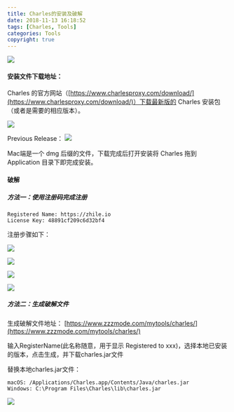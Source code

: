 ```yaml
---
title: Charles的安装及破解
date: 2018-11-13 16:18:52
tags: [Charles, Tools]
categories: Tools
copyright: true
---
```


![](http://cdn.hkkhuang.cn/18-12-28/1882344.jpg)

#### 安装文件下载地址：
Charles 的官方网站（[https://www.charlesproxy.com/download/](https://www.charlesproxy.com/download/)）下载最新版的 Charles 安装包（或者是需要的相应版本）。

<!--more-->

![](http://cdn.hkkhuang.cn/18-12-28/6834700.jpg)

Previous Release：
![](http://cdn.hkkhuang.cn/18-12-28/63067752.jpg)

Mac端是一个 dmg 后缀的文件，下载完成后打开安装将 Charles 拖到 Application 目录下即完成安装。

#### 破解

##### 方法一：使用注册码完成注册

```
Registered Name: https://zhile.io
License Key: 48891cf209c6d32bf4
```
注册步骤如下：

![](http://cdn.hkkhuang.cn/18-12-28/17105271.jpg)

![](http://cdn.hkkhuang.cn/18-12-28/18791546.jpg)

![](http://cdn.hkkhuang.cn/18-12-28/46590957.jpg)

![](http://cdn.hkkhuang.cn/18-12-28/83323848.jpg)

##### 方法二：生成破解文件

生成破解文件地址： [https://www.zzzmode.com/mytools/charles/](https://www.zzzmode.com/mytools/charles/)


输入RegisterName(此名称随意，用于显示 Registered to xxx)，选择本地已安装的版本，点击生成，并下载charles.jar文件

替换本地charles.jar文件：

```
macOS: /Applications/Charles.app/Contents/Java/charles.jar
Windows: C:\Program Files\Charles\lib\charles.jar
```

![](http://p6dpqooos.bkt.clouddn.com/18-11-13/97200985.jpg)